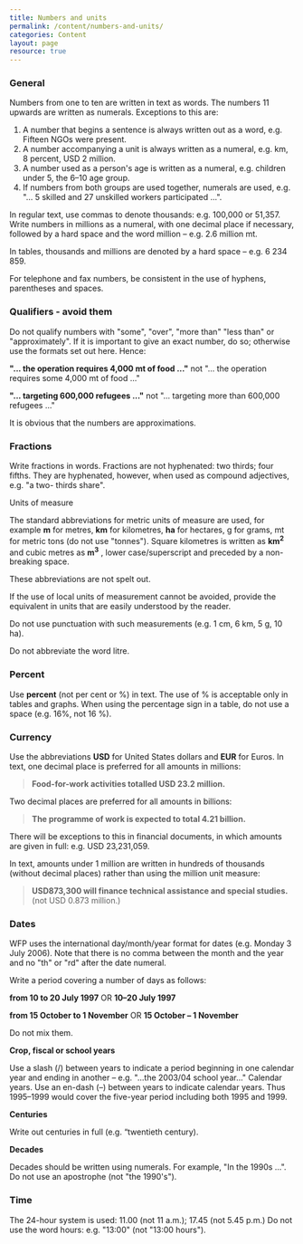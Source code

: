 ```yaml
---
title: Numbers and units
permalink: /content/numbers-and-units/
categories: Content
layout: page
resource: true
---
```


### General

Numbers from one to ten are written in text as words. The numbers 11 upwards are written as numerals. Exceptions to this are:

1. A number that begins a sentence is always written out as a word, e.g. Fifteen NGOs were present.
2. A number accompanying a unit is always written as a numeral, e.g. km, 8 percent, USD 2 million.
3. A number used as a person's age is written as a numeral, e.g. children under 5, the 6–10 age group.
4. If numbers from both groups are used together, numerals are used, e.g. "... 5 skilled and 27 unskilled workers participated ...".

In regular text, use commas to denote thousands: e.g. 100,000 or 51,357. Write numbers in millions as a numeral, with one decimal place if necessary, followed by a hard space and the word million – e.g. 2.6 million mt.

In tables, thousands and millions are denoted by a hard space – e.g. 6 234 859.

For telephone and fax numbers, be consistent in the use of hyphens, parentheses and spaces.

### Qualifiers - avoid them

Do not qualify numbers with "some", "over", "more than" "less than" or "approximately". If it is important to give an exact number, do so; otherwise use the formats set out here. Hence:

__"... the operation requires 4,000 mt of food ..."__ not "... the operation requires some 4,000 mt of food ..."

__"... targeting 600,000 refugees ..."__ not "... targeting more than 600,000 refugees ..."

It is obvious that the numbers are approximations.

### Fractions

Write fractions in words. Fractions are not hyphenated: two thirds; four fifths. They are hyphenated, however, when used as compound adjectives, e.g. "a two- thirds share".

Units of measure

The standard abbreviations for metric units of measure are used, for example __m__ for metres, __km__ for kilometres, __ha__ for hectares, g for grams, mt for metric tons (do not use "tonnes"). Square kilometres is written as __km__<sup>__2__</sup> and cubic metres as __m__<sup>__3__</sup> , lower case/superscript and preceded by a non-breaking space.

These abbreviations are not spelt out.

If the use of local units of measurement cannot be avoided, provide the equivalent in units that are easily understood by the reader.

Do not use punctuation with such measurements (e.g. 1 cm, 6 km, 5 g, 10 ha).

Do not abbreviate the word litre.

### Percent

Use __percent__ (not per cent or %) in text. The use of % is acceptable only in tables and graphs. When using the percentage sign in a table, do not use a space (e.g. 16%, not 16 %).

### Currency

Use the abbreviations __USD__ for United States dollars and __EUR__ for Euros. In text, one decimal place is preferred for all amounts in millions:

> __Food-for-work activities totalled USD 23.2 million.__

Two decimal places are preferred for all amounts in billions:

> __The programme of work is expected to total 4.21 billion.__

There will be exceptions to this in financial documents, in which amounts are given in full: e.g. USD 23,231,059.

In text, amounts under 1 million are written in hundreds of thousands (without decimal places) rather than using the million unit measure:

> __USD873,300 will finance technical assistance and special studies.__ (not USD 0.873 million.)

### Dates

WFP uses the international day/month/year format for dates (e.g. Monday 3 July 2006). Note that there is no comma between the month and the year and no "th" or "rd" after the date numeral.

Write a period covering a number of days as follows:

__from 10 to 20 July 1997__ OR __10–20 July 1997__

__from 15 October to 1 November__ OR __15 October – 1 November__

Do not mix them.

__Crop, fiscal or school years__

Use a slash (/) between years to indicate a period beginning in one calendar year and ending in another – e.g. "...the 2003/04 school year..." Calendar years. Use an en-dash (–) between years to indicate calendar years. Thus 1995–1999 would cover the five-year period including both 1995 and 1999.

__Centuries__

Write out centuries in full (e.g. “twentieth century).

__Decades__

Decades should be written using numerals. For example, "In the 1990s ...". Do not use an apostrophe (not "the 1990's").

### Time
The 24-hour system is used: 11.00 (not 11 a.m.); 17.45 (not 5.45 p.m.) Do not use the word hours: e.g. "13:00" (not "13:00 hours").